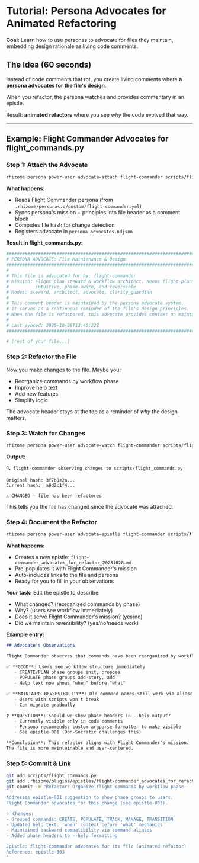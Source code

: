 # Tutorial: Persona Advocates for Animated Refactoring

**Goal**: Learn how to use personas to advocate for files they maintain, embedding design rationale as living code comments.

## The Idea (60 seconds)

Instead of code comments that rot, you create living comments where **a persona advocates for the file's design**.

When you refactor, the persona watches and provides commentary in an epistle.

Result: **animated refactors** where you see *why* the code evolved that way.

---

## Example: Flight Commander Advocates for flight_commands.py

### Step 1: Attach the Advocate

```bash
rhizome persona power-user advocate-attach flight-commander scripts/flight_commands.py
```

**What happens:**
- Reads Flight Commander persona (from `.rhizome/personas.d/custom/flight-commander.yml`)
- Syncs persona's mission + principles into file header as a comment block
- Computes file hash for change detection
- Registers advocate in `persona-advocates.ndjson`

**Result in flight_commands.py:**
```python
################################################################################
# PERSONA ADVOCATE: File Maintenance & Design
################################################################################
#
# This file is advocated for by: flight-commander
# Mission: Flight plan steward & workflow architect. Keeps flight planning
#          intuitive, phase-aware, and reversible.
# Modes: steward, architect, advocate, clarity_guardian
#
# This comment header is maintained by the persona advocate system.
# It serves as a continuous reminder of the file's design principles.
# When the file is refactored, this advocate provides context on maintainability.
#
# Last synced: 2025-10-28T13:45:22Z
################################################################################

# [rest of your file...]
```

### Step 2: Refactor the File

Now you make changes to the file. Maybe you:
- Reorganize commands by workflow phase
- Improve help text
- Add new features
- Simplify logic

The advocate header stays at the top as a reminder of *why* the design matters.

### Step 3: Watch for Changes

```bash
rhizome persona power-user advocate-watch flight-commander scripts/flight_commands.py
```

**Output:**
```
🔍 flight-commander observing changes to scripts/flight_commands.py

Original hash: 3f7b8e2a...
Current hash:  a9d2c1f4...

⚠️ CHANGED — file has been refactored
```

This tells you the file has changed since the advocate was attached.

### Step 4: Document the Refactor

```bash
rhizome persona power-user advocate-epistle flight-commander scripts/flight_commands.py
```

**What happens:**
- Creates a new epistle: `flight-commander_advocates_for_refactor_20251028.md`
- Pre-populates it with Flight Commander's mission
- Auto-includes links to the file and persona
- Ready for you to fill in your observations

**Your task:** Edit the epistle to describe:
- What changed? (reorganized commands by phase)
- Why? (users see workflow immediately)
- Does it serve Flight Commander's mission? (yes/no)
- Did we maintain reversibility? (yes/no/needs work)

**Example entry:**
```markdown
## Advocate's Observations

Flight Commander observes that commands have been reorganized by workflow phase:

✅ **GOOD**: Users see workflow structure immediately
   - CREATE/PLAN phase groups init, propose
   - POPULATE phase groups add-story, add
   - Help text now shows "when" before "what"

✅ **MAINTAINS REVERSIBILITY**: Old command names still work via aliases
   - Users with scripts won't break
   - Can migrate gradually

❓ **QUESTION**: Should we show phase headers in --help output?
   - Currently visible only in code comments
   - Persona recommends: custom argparse formatter to make visible
   - See epistle-001 (Don-Socratic challenges this)

**Conclusion**: This refactor aligns with Flight Commander's mission.
The file is more maintainable and user-centered.
```

### Step 5: Commit & Link

```bash
git add scripts/flight_commands.py
git add .rhizome/plugins/epistles/flight-commander_advocates_for_refactor_20251028.md
git commit -m "Refactor: Organize flight commands by workflow phase

Addresses epistle-001 suggestion to show phase groups to users.
Flight Commander advocates for this change (see epistle-003).

✨ Changes:
- Grouped commands: CREATE, POPULATE, TRACK, MANAGE, TRANSITION
- Updated help text: 'when' context before 'what' mechanics
- Maintained backward compatibility via command aliases
- Added phase headers to --help formatting

Epistle: flight-commander advocates for its file (animated refactor)
Reference: epistle-003
"